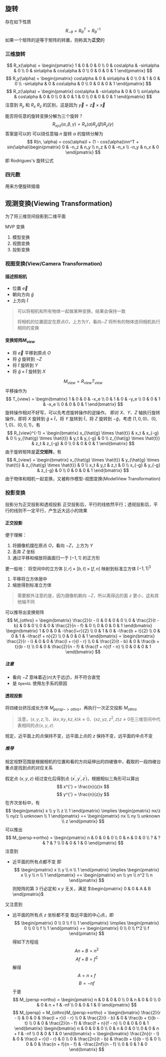 ## 旋转
存在如下性质
$$ R_{-\theta} = R_\theta^T = R_\theta^{-1} $$
如果一个矩阵的逆等于矩阵的转置，则称其为**正交**的
### 三维旋转
$$ R_x(\alpha) = \begin{pmatrix} 1 & 0 & 0 & 0 \\ 0 & cos\alpha & -sin\alpha & 0 \\ 0 & sin\alpha & cos\alpha & 0 \\ 0 & 0 & 0 & 1 \end{pmatrix} $$
$$ R_y(\alpha) = \begin{pmatrix} cos\alpha & 0 & sin\alpha & 0 \\ 0 & 1 & 0 & 0 \\ -sin\alpha & 0 & cos\alpha & 0 \\ 0 & 0 & 0 & 1 \end{pmatrix} $$
$$ R_z(\alpha) = \begin{pmatrix} cos\alpha & -sin\alpha & 0 & 0 \\ sin\alpha & cos\alpha & 0 & 0 \\ 0 & 0 & 1 & 0 \\ 0 & 0 & 0 & 1 \end{pmatrix} $$
注意到 $R_y$ 和 $R_x$ $R_z$ 的区别，这是因为 $\vec{y} = \vec{z} \times \vec{x}$

能否将任意的旋转变换分解为三个旋转？
$$ R_{xyz}(\alpha,\beta,\gamma) = R_x(\alpha)R_y(\beta)R_z(\gamma) $$
答案是可以的
可以绕任意轴 $n$ 旋转 $\alpha$ 的旋转分解为
$$ R(n, \alpha) = cos(\alpha)I + (1 - cos(\alpha))nn^T + sin(\alpha)\begin{pmatrix} 0 & -n_z & n_y \\ n_z & 0 & -n_x \\ -n_y & n_x & 0 \end{pmatrix} $$
即 Rodrigues's 旋转公式
### 四元数
用来方便旋转插值
## 观测变换(Viewing Transformation)
为了将三维空间投影到二维平面

MVP 变换
1. 模型变换
2. 视图变换
3. 投影变换
### 视图变换(View/Camera Transformation)
#### 描述照相机
- 位置 $\vec{e}$
- 朝向方向 $\hat{g}$
- 上方向 $\hat{t}$
> 可以将相机和所有物体一起做某种变换，结果会保持一致
> 
> 将相机的位置固定在原点$O$，上方为$Y$，看向$-Z$
> 将所有的物体连同相机执行相同的变换
#### 变换矩阵$M_{view}$
- 将 $\vec{e}$ 平移到原点 $O$
- 将 $\hat{g}$ 旋转到 $-Z$
- 将 $\hat{t}$ 旋转到 $Y$
- 将 $\hat{g} \times \hat{t}$ 旋转到 $X$

$$ M_{view} = R_{view}T_{view} $$
平移操作为
$$ T_{view} = \begin{bmatrix} 1 & 0 & 0 & -x_e \\ 0 & 1 & 0 & -y_e \\ 0 & 0 & 1 & -x_e \\ 0 & 0 & 0 & 1 \end{bmatrix} $$
旋转操作相对不好写，可以先考虑旋转操作的逆操作。
即对 $X$、$Y$、$Z$ 轴执行旋转操作，即将 $X$ 旋转到 $\hat{g} \times \hat{t}$，将 $Y$ 旋转到 $\hat{t}$，将 $Z$ 旋转到 $-\hat{g}$，考虑 $(1, 0, 0)$、$(0, 1, 0)$、$(0, 0, 1)$，有
$$ R_{view}^{-1} = \begin{bmatrix} x_{\hat{g} \times \hat{t}} & x_t & x_{-g} & 0 \\ y_{\hat{g} \times \hat{t}} & y_t & y_{-g} & 0 \\ z_{\hat{g} \times \hat{t}} & z_t & z_{-g} & 0 \\ 0 & 0 & 0 & 1 \end{bmatrix} $$
由于旋转矩阵是**正交矩阵**，有
$$ R_{view} = \begin{bmatrix} x_{\hat{g} \times \hat{t}} & y_{\hat{g} \times \hat{t}}  & z_{\hat{g} \times \hat{t}} & 0 \\ x_t & y_t & z_t & 0 \\ x_{-g} & y_{-g} & z_{-g} & 0 \\ 0 & 0 & 0 & 1 \end{bmatrix} $$
由于物体和相机一起变换，又被称作模型-视图变换(ModelView Transformation)
### 投影变换
投影分为正交投影和透视投影
正交投影后，平行的线依然平行；透视投影后，平行的线则不一定平行，产生近大远小的效果
#### 正交投影
便于理解：
1. 将摄像机摆在原点 $O$，看向 $-Z$，上方为 $Y$
2. 丢弃 $Z$ 坐标
3. 通过平移和缩放将画面归一于 $[-1, 1]$ 的正方形

更一般地：
将空间中的立方体 $[l, r] \times [b, t] \times [f, n]$ 映射到标准立方体 $[-1, 1]^{3}$
1. 平移将立方体居中
2. 缩放得到标准立方体
> 需要额外注意的是，因为摄像机朝向 $-Z$，所以离得远的面 $z$ 更小，这和其他轴不同

可以推导出变换矩阵
$$ M_{othro} = \begin{bmatrix} \frac{2}{r - l} & 0 & 0 & 0 \\ 0 & \frac{2}{t - b} & 0 & 0 \\ 0 & 0 & \frac{2}{n - f} & 0 \\ 0 & 0 & 0 & 1 \end{bmatrix} \begin{bmatrix} 1 & 0 & 0 & -\frac{l+r}{2} \\ 0 & 1 & 0 & -\frac{b + t}{2} \\ 0 & 0 & 1 & -\frac{f + n}{2} \\ 0 & 0 & 0 & 1 \end{bmatrix} = \begin{bmatrix} \frac{2}{r - l} & 0 & 0 & \frac{l + r}{l - r} \\ 0 & \frac{2}{t - b} & 0 & \frac{b + t}{b - t} \\ 0 & 0 & \frac{2}{n - f} & \frac{f + n}{f - n} \\ 0 & 0 & 0 & 1 \end{bmatrix} $$
##### 注意
- 看向 $-Z$ 意味着近($n$)大于远($f$)，并不符合直觉
- 是 `OpenGL` 使用左手系的原因
#### 透视投影
将四棱台挤压成长方体 $M_{persp->othro}$，再执行一次正交投影 $M_{othro}$
> 注意，$(x, y, z, 1)$、$(kx, ky, kz, k) k\ne0$、$(xz, yz, z^2, z) z\ne0$在三维空间中代表相同的点$(x, y, z)$

规定，近平面上的点保持不变，远平面上点的 $z$ 保持不变，远平面的中点不变
##### 推导
规定视野范围是根据相机的位置和看的方向延伸出的四棱锥中，截取的一段四棱台
重点是找到点的对应关系

假定点 $(x, y, z)$ 经过变化后得到点 $(x^{'}, y^{'},z^{'})$，根据相似三角形可以算出
$$ x^{'} = \frac{n}{z}x $$
$$ y^{'} = \frac{n}{z}y $$
在齐次坐标中，有
$$ \begin{pmatrix} x \\ y \\ z \\ 1 \end{pmatrix} \implies \begin{pmatrix} nx/z \\ ny/z \\ unknown \\ 1 \end{pmatrix} == \begin{pmatrix} nx \\ ny \\ unknown \\ z \end{pmatrix} $$
可以推出
$$ M_{persp->ortho} = \begin{pmatrix} n & 0 & 0 & 0 \\ 0 & n & 0 & 0 \\ ? & ? & ? & ? \\ 0 & 0 & 1 & 0 \end{pmatrix} $$
注意到
 - 近平面的所有点都不变
即
$$ \begin{pmatrix} x \\ y \\ n \\ 1 \end{pmatrix} \implies \begin{pmatrix} x \\ y \\ n \\ 1 \end{pmatrix} == \begin{pmatrix} xn \\ yn \\ n^2 \\ n \end{pmatrix} $$
则矩阵的第 3 行必定和 $x$ $y$ 无关，满足 $\begin{pmatrix} 0 & 0 & A & B \end{pmatrix}$

又注意到
- 远平面的所有点 $z$ 坐标都不变
取远平面的中心点，即
$$ \begin{pmatrix} 0 \\ 0 \\ f \\ 1 \end{pmatrix} \implies \begin{pmatrix} 0 \\ 0 \\ f \\ 1 \end{pmatrix} == \begin{pmatrix} 0 \\ 0 \\ f^2 \\ f \end{pmatrix} $$
得如下方程组
$$ An + B = n^2 $$
$$ Af + B = f^2 $$
解得
$$ A = n + f $$
$$ B = -nf $$
于是
$$ M_{persp->ortho} = \begin{pmatrix} n & 0 & 0 & 0 \\ 0 & n & 0 & 0 \\ 0 & 0 & n + f & -nf \\ 0 & 0 & 1 & 0 \end{pmatrix} $$
$$ M_{persp} = M_{othro}M_{persp->ortho} = \begin{bmatrix} \frac{2}{r - l} & 0 & 0 & \frac{l + r}{l - r} \\ 0 & \frac{2}{t - b} & 0 & \frac{b + t}{b - t} \\ 0 & 0 & \frac{2}{n - f} & \frac{f + n}{f - n} \\ 0 & 0 & 0 & 1 \end{bmatrix} \begin{bmatrix} n & 0 & 0 & 0 \\ 0 & n & 0 & 0 \\ 0 & 0 & n + f & -nf \\ 0 & 0 & 1 & 0 \end{bmatrix} = \begin{bmatrix} \frac{2n}{r - l} & 0 & \frac{l + r}{l - r} & 0 \\ 0 & \frac{2n}{t - b} & \frac{b + t}{b - t} & 0 \\ 0 & 0 & \frac{n + f}{n - f} & -\frac{2nf}{n - f} \\ 0 & 0 & 1 & 0 \end{bmatrix} $$ 